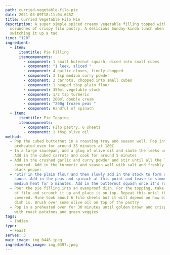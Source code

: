 ```yaml
---
path: curried-vegetable-filo-pie
date: 2021-03-09T18:11:04.645Z
title: Curried Vegetable Filo Pie
description: A super simple spiced creamy vegetable filling topped with
  scrunches of crispy filo pastry. A delicious Sunday kinda lunch when you fancy
  switching it up a tad
time: "120"
ingredient:
  - item:
      itemtitle: Pie Filling
      itemcomponents:
        - component: 1 small buternut squash, diced into small cubes
        - component: "1 leek, sliced "
        - component: 4 garlic cloves, finely chopped
        - component: 3 tsp medium curry powder
        - component: 2 carrots, chopped into small cubes
        - component: 1 heaped tbsp plain flour
        - component: 350ml vegetable stock
        - component: 1/2 tsp turmeric
        - component: 200ml double cream
        - component: "200g frozen peas "
        - component: Handful of spinach
  - item:
      itemtitle: Pie Topping
      itemcomponents:
        - component: Filo pastry, 6 sheets
        - component: 1 tbsp olive oil
method:
  - Pop the cubed butternut in a roasting tray and season well. Pop into a
    preheated oven for around 35 minutes at 180C
  - In a large saucepan, add a glug of olive oil and saute the leeks until soft.
    Add in the cubed carrots and cook for around 5 minutes
  - Add in the crushed garlic and curry powder and stir until all the leeks are
    covered. Add in the turmeric and season well with salt and freshly cracked
    black pepper
  - "Stir in the plain flour and then slowly add in the stock to form a thick
    sauce. Add in the peas and spinach at this point and leave to simmer on a
    medium heat for 5 minutes. Add in the butternut squash once it's roasted "
  - Pour the pie filling into an ovenproof dish. For the topping, take a sheet
    of filo and scrunch it up and place it on top. Repeat this until the pie is
    covered. Mine took about 6 filo sheets but it will depend on how big your
    dish is. Brush over some olive oil on top of the pastry
  - Pop in a preheated oven for 30 minutes until golden brown and crispy. Serve
    with roast potatoes and green veggies
tags:
  - Indian
type:
  - Feast
serves: 5
main_image: img_0446.jpeg
ingredients_image: img_0397.jpeg
---
```

